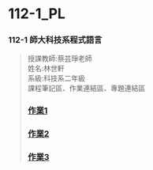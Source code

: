 # 112-1_PL
### 112-1 師大科技系程式語言
> 授課教師:蔡芸琤老師   
> 姓名:林世軒   
> 系級:科技系二年級   
> 課程筆記區、作業連結區、專題連結區
> ### [作業1](https://github.com/EricRose043/1121-PL-Repo/blob/main/20230925_homework1.ipynb)
> ### [作業2](https://github.com/EricRose043/1121-PL-Repo/blob/main/20231016_homework2.ipynb)
> ### [作業3](https://github.com/EricRose043/1121-PL-Repo/tree/main/homework3)
